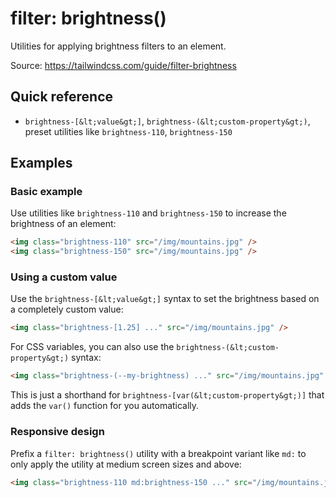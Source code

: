 # filter: brightness()

Utilities for applying brightness filters to an element.

Source: https://tailwindcss.com/guide/filter-brightness

## Quick reference

- `brightness-[&lt;value&gt;]`, `brightness-(&lt;custom-property&gt;)`, preset utilities like `brightness-110`, `brightness-150`

## Examples

### Basic example

Use utilities like `brightness-110` and `brightness-150` to increase the brightness of an element:

```html
<img class="brightness-110" src="/img/mountains.jpg" />
<img class="brightness-150" src="/img/mountains.jpg" />
```

### Using a custom value

Use the `brightness-[&lt;value&gt;]` syntax to set the brightness based on a completely custom value:

```html
<img class="brightness-[1.25] ..." src="/img/mountains.jpg" />
```

For CSS variables, you can also use the `brightness-(&lt;custom-property&gt;)` syntax:

```html
<img class="brightness-(--my-brightness) ..." src="/img/mountains.jpg" />
```

This is just a shorthand for `brightness-[var(&lt;custom-property&gt;)]` that adds the `var()` function for you automatically.

### Responsive design

Prefix a `filter: brightness()` utility with a breakpoint variant like `md:` to only apply the utility at medium screen sizes and above:

```html
<img class="brightness-110 md:brightness-150 ..." src="/img/mountains.jpg" />
```
